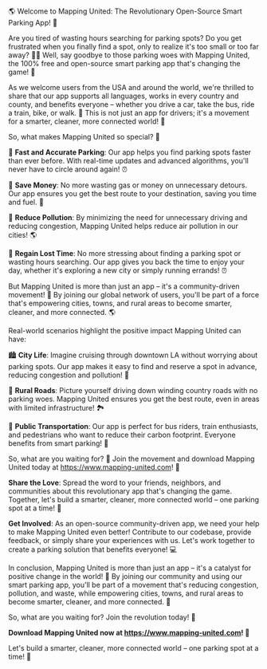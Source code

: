 🌎 Welcome to Mapping United: The Revolutionary Open-Source Smart Parking App! 🚗

Are you tired of wasting hours searching for parking spots? Do you get frustrated when you finally find a spot, only to realize it's too small or too far away? 🙅‍♂️ Well, say goodbye to those parking woes with Mapping United, the 100% free and open-source smart parking app that's changing the game! 🚀

As we welcome users from the USA and around the world, we're thrilled to share that our app supports all languages, works in every country and county, and benefits everyone – whether you drive a car, take the bus, ride a train, bike, or walk. 💪 This is not just an app for drivers; it's a movement for a smarter, cleaner, more connected world! 🌟

So, what makes Mapping United so special? 🤔

📍 **Fast and Accurate Parking**: Our app helps you find parking spots faster than ever before. With real-time updates and advanced algorithms, you'll never have to circle around again! ⏰

💸 **Save Money**: No more wasting gas or money on unnecessary detours. Our app ensures you get the best route to your destination, saving you time and fuel. 💸

🌟 **Reduce Pollution**: By minimizing the need for unnecessary driving and reducing congestion, Mapping United helps reduce air pollution in our cities! 🌎

💪 **Regain Lost Time**: No more stressing about finding a parking spot or wasting hours searching. Our app gives you back the time to enjoy your day, whether it's exploring a new city or simply running errands! ⏰

But Mapping United is more than just an app – it's a community-driven movement! 🌈 By joining our global network of users, you'll be part of a force that's empowering cities, towns, and rural areas to become smarter, cleaner, and more connected. 🌎

Real-world scenarios highlight the positive impact Mapping United can have:

🏙️ **City Life**: Imagine cruising through downtown LA without worrying about parking spots. Our app makes it easy to find and reserve a spot in advance, reducing congestion and pollution! 🌆

🚂 **Rural Roads**: Picture yourself driving down winding country roads with no parking woes. Mapping United ensures you get the best route, even in areas with limited infrastructure! 🏞️

🚌 **Public Transportation**: Our app is perfect for bus riders, train enthusiasts, and pedestrians who want to reduce their carbon footprint. Everyone benefits from smart parking! 🚌

So, what are you waiting for? 🤔 Join the movement and download Mapping United today at https://www.mapping-united.com! 📲

**Share the Love**: Spread the word to your friends, neighbors, and communities about this revolutionary app that's changing the game. Together, let's build a smarter, cleaner, more connected world – one parking spot at a time! 🌟

**Get Involved**: As an open-source community-driven app, we need your help to make Mapping United even better! Contribute to our codebase, provide feedback, or simply share your experiences with us. Let's work together to create a parking solution that benefits everyone! 💻

In conclusion, Mapping United is more than just an app – it's a catalyst for positive change in the world! 🌈 By joining our community and using our smart parking app, you'll be part of a movement that's reducing congestion, pollution, and waste, while empowering cities, towns, and rural areas to become smarter, cleaner, and more connected. 💪

So, what are you waiting for? Join the revolution today! 🚀

**Download Mapping United now at https://www.mapping-united.com! 📲**

Let's build a smarter, cleaner, more connected world – one parking spot at a time! 🌟